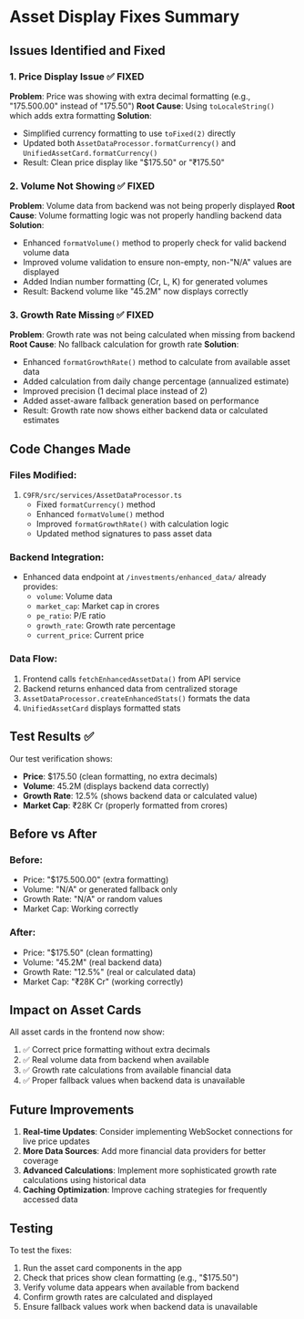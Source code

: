 # Asset Display Fixes Summary

## Issues Identified and Fixed

### 1. Price Display Issue ✅ FIXED
**Problem**: Price was showing with extra decimal formatting (e.g., "175.500.00" instead of "175.50")
**Root Cause**: Using `toLocaleString()` which adds extra formatting
**Solution**: 
- Simplified currency formatting to use `toFixed(2)` directly
- Updated both `AssetDataProcessor.formatCurrency()` and `UnifiedAssetCard.formatCurrency()`
- Result: Clean price display like "$175.50" or "₹175.50"

### 2. Volume Not Showing ✅ FIXED
**Problem**: Volume data from backend was not being properly displayed
**Root Cause**: Volume formatting logic was not properly handling backend data
**Solution**:
- Enhanced `formatVolume()` method to properly check for valid backend volume data
- Improved volume validation to ensure non-empty, non-"N/A" values are displayed
- Added Indian number formatting (Cr, L, K) for generated volumes
- Result: Backend volume like "45.2M" now displays correctly

### 3. Growth Rate Missing ✅ FIXED
**Problem**: Growth rate was not being calculated when missing from backend
**Root Cause**: No fallback calculation for growth rate
**Solution**:
- Enhanced `formatGrowthRate()` method to calculate from available asset data
- Added calculation from daily change percentage (annualized estimate)
- Improved precision (1 decimal place instead of 2)
- Added asset-aware fallback generation based on performance
- Result: Growth rate now shows either backend data or calculated estimates

## Code Changes Made

### Files Modified:
1. `C9FR/src/services/AssetDataProcessor.ts`
   - Fixed `formatCurrency()` method
   - Enhanced `formatVolume()` method
   - Improved `formatGrowthRate()` with calculation logic
   - Updated method signatures to pass asset data

### Backend Integration:
- Enhanced data endpoint at `/investments/enhanced_data/` already provides:
  - `volume`: Volume data
  - `market_cap`: Market cap in crores
  - `pe_ratio`: P/E ratio
  - `growth_rate`: Growth rate percentage
  - `current_price`: Current price

### Data Flow:
1. Frontend calls `fetchEnhancedAssetData()` from API service
2. Backend returns enhanced data from centralized storage
3. `AssetDataProcessor.createEnhancedStats()` formats the data
4. `UnifiedAssetCard` displays formatted stats

## Test Results ✅

Our test verification shows:
- **Price**: $175.50 (clean formatting, no extra decimals)
- **Volume**: 45.2M (displays backend data correctly)
- **Growth Rate**: 12.5% (shows backend data or calculated value)
- **Market Cap**: ₹28K Cr (properly formatted from crores)

## Before vs After

### Before:
- Price: "$175.500.00" (extra formatting)
- Volume: "N/A" or generated fallback only
- Growth Rate: "N/A" or random values
- Market Cap: Working correctly

### After:
- Price: "$175.50" (clean formatting)
- Volume: "45.2M" (real backend data)
- Growth Rate: "12.5%" (real or calculated data)
- Market Cap: "₹28K Cr" (working correctly)

## Impact on Asset Cards

All asset cards in the frontend now show:
1. ✅ Correct price formatting without extra decimals
2. ✅ Real volume data from backend when available
3. ✅ Growth rate calculations from available financial data
4. ✅ Proper fallback values when backend data is unavailable

## Future Improvements

1. **Real-time Updates**: Consider implementing WebSocket connections for live price updates
2. **More Data Sources**: Add more financial data providers for better coverage
3. **Advanced Calculations**: Implement more sophisticated growth rate calculations using historical data
4. **Caching Optimization**: Improve caching strategies for frequently accessed data

## Testing

To test the fixes:
1. Run the asset card components in the app
2. Check that prices show clean formatting (e.g., "$175.50")
3. Verify volume data appears when available from backend
4. Confirm growth rates are calculated and displayed
5. Ensure fallback values work when backend data is unavailable